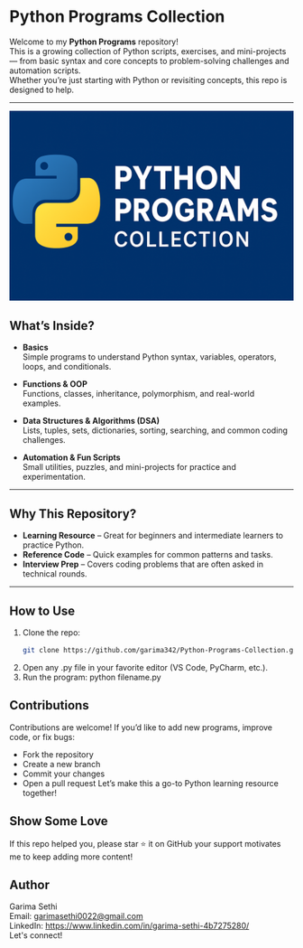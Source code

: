 # Python Programs Collection

Welcome to my **Python Programs** repository!  
This is a growing collection of Python scripts, exercises, and mini-projects — from basic syntax and core concepts to problem-solving challenges and automation scripts.  
Whether you’re just starting with Python or revisiting concepts, this repo is designed to help.

---

![Python-Programs-Collection](python.png)


## What’s Inside?

- **Basics**  
  Simple programs to understand Python syntax, variables, operators, loops, and conditionals.

- **Functions & OOP**  
  Functions, classes, inheritance, polymorphism, and real-world examples.

- **Data Structures & Algorithms (DSA)**  
  Lists, tuples, sets, dictionaries, sorting, searching, and common coding challenges.

- **Automation & Fun Scripts**  
  Small utilities, puzzles, and mini-projects for practice and experimentation.

---

## Why This Repository?

- **Learning Resource** – Great for beginners and intermediate learners to practice Python.  
- **Reference Code** – Quick examples for common patterns and tasks.  
- **Interview Prep** – Covers coding problems that are often asked in technical rounds.

---

## How to Use

1. Clone the repo:
    ```bash
   git clone https://github.com/garima342/Python-Programs-Collection.git

2. Open any .py file in your favorite editor (VS Code, PyCharm, etc.).
3. Run the program:
python filename.py

## Contributions
Contributions are welcome!
If you’d like to add new programs, improve code, or fix bugs:
- Fork the repository
- Create a new branch
- Commit your changes
- Open a pull request
Let’s make this a go-to Python learning resource together! 

## Show Some Love
If this repo helped you, please star ⭐ it on GitHub your support motivates me to keep adding more content!

## Author   
Garima Sethi    
Email: garimasethi0022@gmail.com    
LinkedIn: https://www.linkedin.com/in/garima-sethi-4b7275280/    
Let's connect! 
